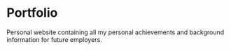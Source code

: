 # Portfolio
Personal website containing all my personal achievements and background information for future employers.
